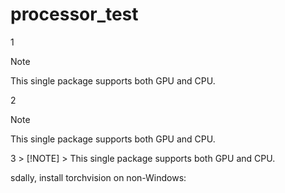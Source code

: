 # processor_test

1
> [!NOTE]
> This single package supports both GPU and CPU.


2
  > [!NOTE]
  > This single package supports both GPU and CPU.

3
    > [!NOTE]
    > This single package supports both GPU and CPU.


sdally, install torchvision on non-Windows:
